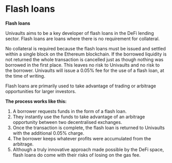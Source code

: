 # Flash loans

**Flash loans**

Univaults aims to be a key developer of flash loans in the DeFi lending sector. Flash loans are loans where there is no requirement for collateral.

No collateral is required because the flash loans must be issued and settled within a single block on the Ethereum blockchain. If the borrowed liquidity is not returned the whole transaction is cancelled just as though nothing was borrowed in the first place. This leaves no risk to Univaults and no risk to the borrower. Univaults will issue a 0.05% fee for the use of a flash loan, at the time of writing.

Flash loans are primarily used to take advantage of trading or arbitrage opportunities for larger investors.



**The process works like this:**

1. A borrower requests funds in the form of a flash loan.
2. They instantly use the funds to take advantage of an arbitrage opportunity between two decentralised exchanges.
3. Once the transaction is complete, the flash loan is returned to Univaults with the additional 0.05% charge.
4. The borrower keeps whatever profits were accumulated from the arbitrage.
5. Although a truly innovative approach made possible by the DeFi space, flash loans do come with their risks of losing on the gas fee.
